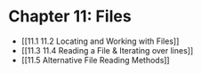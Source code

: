# Chapter 11: Files
- [[11.1 11.2 Locating and Working with Files]]
- [[11.3 11.4 Reading a File & Iterating over lines]]
- [[11.5 Alternative File Reading Methods]]
